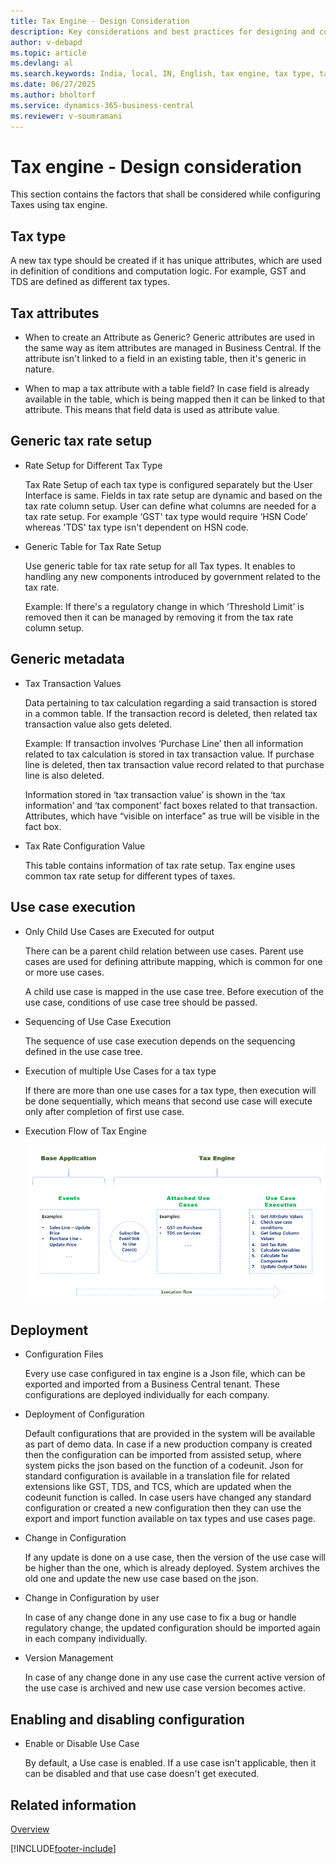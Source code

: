 ```yaml
---
title: Tax Engine - Design Consideration
description: Key considerations and best practices for designing and configuring the Tax Engine in Business Central for India.
author: v-debapd
ms.topic: article
ms.devlang: al
ms.search.keywords: India, local, IN, English, tax engine, tax type, tax attributes, design consideration
ms.date: 06/27/2025
ms.author: bholtorf
ms.service: dynamics-365-business-central
ms.reviewer: v-soumramani
---
```


# Tax engine - Design consideration

This section contains the factors that shall be considered while configuring Taxes using tax engine.

## Tax type

A new tax type should be created if it has unique attributes, which are used in definition of conditions and computation logic. For example, GST and TDS are defined as different tax types. 

## Tax attributes

- When to create an Attribute as Generic?
   Generic attributes are used in the same way as item attributes are managed in Business Central. If the attribute isn't linked to a field in an existing table, then it's generic in nature.

- When to map a tax attribute with a table field?
   In case field is already available in the table, which is being mapped then it can be linked to that attribute. This means that field data is used as attribute value.

## Generic tax rate setup

- Rate Setup for Different Tax Type
  
  Tax Rate Setup of each tax type is configured separately but the User Interface is same. Fields in tax rate setup are dynamic and based on the tax rate column setup. User can define what columns are needed for a tax rate setup. For example ‘GST' tax type would require ‘HSN Code’ whereas 'TDS' tax type isn't dependent on HSN code.

- Generic Table for Tax Rate Setup
  
  Use generic table for tax rate setup for all Tax types. It enables to handling any new components introduced by government related to the tax rate.
  
  Example: If there's a regulatory change in which ‘Threshold Limit’ is removed then it can be managed by removing it from the tax rate column setup.

## Generic metadata

- Tax Transaction Values

  Data pertaining to tax calculation regarding a said transaction is stored in a common table. If the transaction record is deleted, then related tax transaction value also gets deleted.
  
  Example: If transaction involves ‘Purchase Line’ then all information related to tax calculation is stored in tax transaction value. If purchase line is deleted, then tax transaction value record related to that purchase line is also deleted.
  
  Information stored in ‘tax transaction value’ is shown in the ‘tax information’ and ‘tax component’ fact boxes related to that transaction. Attributes, which have “visible on interface” as true will be visible in the fact box.

- Tax Rate Configuration Value

  This table contains information of tax rate setup. Tax engine uses common tax rate setup for different types of taxes.

## Use case execution

- Only Child Use Cases are Executed for output

  There can be a parent child relation between use cases. Parent use cases are used for defining attribute mapping, which is common for one or more use cases.
  
  A child use case is mapped in the use case tree. Before execution of the use case, conditions of use case tree should be passed.
  
- Sequencing of Use Case Execution

  The sequence of use case execution depends on the sequencing defined in the use case tree.

- Execution of multiple Use Cases for a tax type

  If there are more than one use cases for a tax type, then execution will be done sequentially, which means that second use case will execute only after completion of first use case.

- Execution Flow of Tax Engine

  ![img.](image/executionflow.png)

## Deployment

- Configuration Files

  Every use case configured in tax engine is a Json file, which can be exported and imported from a Business Central tenant. These configurations are deployed individually for each company.

- Deployment of Configuration

  Default configurations that are provided in the system will be available as part of demo data. In case if a new production company is created then the configuration can be imported from assisted setup, where system picks the json based on the function of a codeunit. Json for standard configuration is available in a translation file for related extensions like GST, TDS, and TCS, which are updated when the codeunit function is called. In case users have changed any standard configuration or created a new configuration then they can use the export and import function available on tax types and use cases page.

- Change in Configuration

  If any update is done on a use case, then the version of the use case will be higher than the one, which is already deployed. System archives the old one and update the new use case based on the json.

- Change in Configuration by user

  In case of any change done in any use case to fix a bug or handle regulatory change, the updated configuration should be imported again in each company individually.

- Version Management

  In case of any change done in any use case the current active version of the use case is archived and new use case version becomes active.

## Enabling and disabling configuration

- Enable or Disable Use Case

  By default, a Use case is enabled. If a use case isn't applicable, then it can be disabled and that use case doesn't get executed.

## Related information

[Overview](TaxEngine-001-Overview.md)

[!INCLUDE[footer-include](../../includes/footer-banner.md)]
